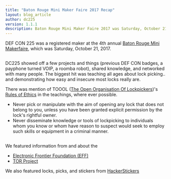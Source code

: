 ```yaml
---
title: "Baton Rouge Mini Maker Faire 2017 Recap"
layout: blog_article
author: dc225
version: 1.1.1
description: Baton Rouge Mini Maker Faire 2017 was Saturday, October 21, 2017. Here are some highlights!
---
```


DEF CON 225 was a registered maker at the 4th annual [Baton Rouge Mini Makerfaire](https://batonrouge.makerfaire.com/?utm_source=defcon225.org&utm_medium=Blog%20Post&utm_campaign=Shoutout), which was Saturday, October 21, 2017.

<a href="/assets/photos/brmakerfaire-2017-1.jpg">
<img src="data:image/gif;base64,R0lGODlhAQABAIAAAAAAAP///yH5BAEAAAAALAAAAAABAAEAAAIBRAA7" data-original="/assets/photos/brmakerfaire-2017-1.jpg" class="lazy img-responsive img-thumbnail" alt="Baton Rouge, Makerfaire, DEF CON 225, Lock picking, phone phreak" border="0" /></a>

DC225 showed off a few projects and things (previous DEF CON badges, a payphone turned VOIP, a roomba robot), shared knowledge, and networked with many people. The biggest hit was teaching all ages about lock picking.. and demonstrating how easy and insecure most locks really are.

There was mention of TOOOL ([The Open Organisation Of Lockpickers](https://toool.us?utm_source=defcon225.org&utm_medium=Blog%20Post&utm_campaign=Shoutout))'s [Rules of Ethics](https://toool.us/bylaws.html?utm_source=defcon225.org&utm_medium=Blog%20Post&utm_campaign=Shoutout) in the teachings, where ever possible.
  - Never pick or manipulate with the aim of opening any lock that does not belong to you, unless you have been granted explicit permission by the lock's rightful owner.
  - Never disseminate knowledge or tools of lockpicking to individuals whom you know or whom have reason to suspect would seek to employ such skills or equipment in a criminal manner.

<a href="/assets/photos/brmakerfaire-2017-2.jpg">
<img src="data:image/gif;base64,R0lGODlhAQABAIAAAAAAAP///yH5BAEAAAAALAAAAAABAAEAAAIBRAA7" data-original="/assets/photos/brmakerfaire-2017-2.jpg" class="lazy img-responsive img-thumbnail" alt="Baton Rouge, Makerfaire, DEF CON 225, Lock picking, phone phreak" border="0" /></a>

We featured information from and about the
   - [Electronic Frontier Foundation (EFF)](https://www.eff.org/?utm_source=defcon225.org&utm_medium=Blog%20Post&utm_campaign=Shoutout)
   - [TOR Project](https://www.torproject.org/?utm_source=defcon225.org&utm_medium=Blog%20Post&utm_campaign=Shoutout)

We also featured locks, picks, and stickers from [HackerStickers](https://www.hackerstickers.com/?utm_source=defcon225.org&utm_medium=Blog%20Post&utm_campaign=Shoutout)
